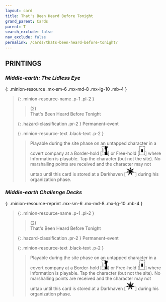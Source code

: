 ```yaml
---
layout: card
title: That's Been Heard Before Tonight
grand_parent: Cards
parent: T
search_exclude: false
nav_exclude: false
permalink: /cards/thats-been-heard-before-tonight/
---
```


## PRINTINGS


### _Middle-earth: The Lidless Eye_

{: .minion-resource .mx-sm-6 .mx-md-8 .mx-lg-10 .mb-4 }
> {: .minion-resource-name .p-1 .pl-2 }
> > <div class="hazard-mp">(2)</div>
> > <div class="card-name">That's Been Heard Before Tonight</div>
>
> {: .hazard-classification .pr-2 }
> Permanent-event
>
> {: .minion-resource-text .black-text .p-2 }
> > Playable during the site phase on an untapped character in a covert company at a Border-hold \[![](/assets/images/border-hold.svg)] or Free-hold \[![](/assets/images/free-hold.svg)] where Information is playable. Tap the character (but not the site). No marshalling points are received and the character may not untap until this card is stored at a Darkhaven \[![](/assets/images/dark-haven.svg)] during his organization phase.  
> 

### _Middle-earth Challenge Decks_

{: .minion-resource-reprint .mx-sm-6 .mx-md-8 .mx-lg-10 .mb-4 }
> {: .minion-resource-name .p-1 .pl-2 }
> > <div class="hazard-mp">(2)</div>
> > <div class="card-name">That's Been Heard Before Tonight</div>
>
> {: .hazard-classification .pr-2 }
> Permanent-event
>
> {: .minion-resource-text .black-text .p-2 }
> > Playable during the site phase on an untapped character in a covert company at a Border-hold \[![](/assets/images/border-hold.svg)] or Free-hold \[![](/assets/images/free-hold.svg)] where Information is playable. Tap the character (but not the site). No marshalling points are received and the character may not untap until this card is stored at a Darkhaven \[![](/assets/images/dark-haven.svg)] during his organization phase.  
> 
